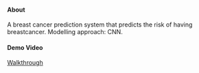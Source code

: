 #### About
A breast cancer prediction system that predicts the risk of having breastcancer. Modelling approach: CNN. 

#### Demo Video
[Walkthrough](https://vimeo.com/928879510)



